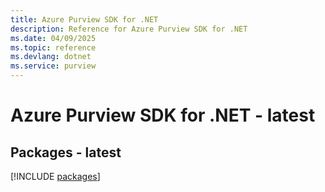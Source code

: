 ```yaml
---
title: Azure Purview SDK for .NET
description: Reference for Azure Purview SDK for .NET
ms.date: 04/09/2025
ms.topic: reference
ms.devlang: dotnet
ms.service: purview
---
```

# Azure Purview SDK for .NET - latest
## Packages - latest
[!INCLUDE [packages](purview-index.md)]